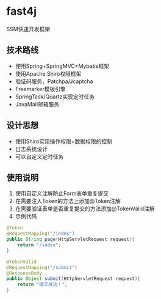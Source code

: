 # fast4j
SSM快速开发框架

## 技术路线
- 使用Spring+SpringMVC+Mybatis框架
- 使用Apache Shiro权限框架
- 验证码服务，Patchpa/Jcaptcha
- Freemarker模板引擎
- SpringTask/Quartz实现定时任务
- JavaMail邮箱服务

## 设计思想
- 使用Shiro实现操作权限+数据权限的控制
- 日志系统设计
- 可以自定义定时任务

## 使用说明
1. 使用自定义注解防止Form表单重复提交
  1. 在需要注入Token的方法上添加@Token注解  
  2. 在需要验证表单是否重复提交的方法添加@TokenValid注解  
  3. 示例代码  
```java
@Token  
@RequestMapping("/index")  
public String page(HttpServletRequest request){  
	return "/index";  
}  
```
```java
@TokenValid  
@RequestMapping("/submit")  
@ResponseBody  
public Object submit(HttpServletRequest request){  
	return "提交成功！";  
}
```
